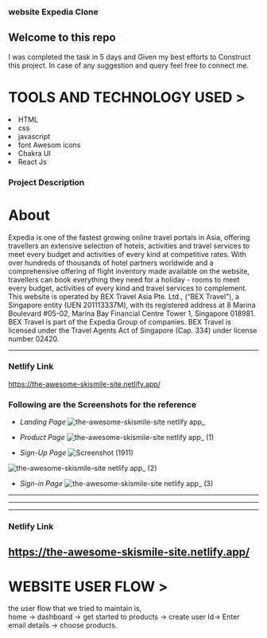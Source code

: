 


### website <span>Expedia Clone<span>

 <h2>Welcome to this repo</h2>
 I was completed the task in 5 days and Given my
 best efforts to Construct this project.
In case of any suggestion and query feel free to connect me.
 
 <h1>TOOLS AND TECHNOLOGY USED ></h1>
  <li>HTML</li>
  <li>css</li>
<li>javascript</li>  
<li>font Awesom icons</li>
<li>Chakra UI</li>
<li>React Js</li>

 
### Project Description
 
 
 <h1>About </h1>
Expedia is one of the fastest growing online travel portals in Asia, offering travellers an extensive selection of hotels, activities and travel services to meet every budget and activities of every kind at competitive rates. With over hundreds of thousands of hotel partners worldwide and a comprehensive offering of flight inventory made available on the website, travellers can book everything they need for a holiday - rooms to meet every budget, activities of every kind and travel services to complement.
This website is operated by BEX Travel Asia Pte. Ltd., (“BEX Travel”), a Singapore entity (UEN 201113337M), with its registered address at 8 Marina Boulevard #05-02, Marina Bay Financial Centre Tower 1, Singapore 018981. BEX Travel is part of the Expedia Group of companies.
BEX Travel is licensed under the Travel Agents Act of Singapore (Cap. 334) under license number 02420.

---

### Netlify Link
 
 https://the-awesome-skismile-site.netlify.app/
 
 
 ### Following are the Screenshots for the reference

- *Landing Page*
 ![the-awesome-skismile-site netlify app_](https://user-images.githubusercontent.com/101392872/191099837-4a81c494-2c2d-4f06-9595-6231f73a747f.png)


- *Product Page*
![the-awesome-skismile-site netlify app_ (1)](https://user-images.githubusercontent.com/101392872/191099858-0161325f-f243-422c-b7f2-c1c7dc4abc59.png)

 

- *Sign-Up Page*
![Screenshot (1911)](https://user-images.githubusercontent.com/101392872/191099965-70cdaf7c-5b45-4579-9c65-fbbf82745363.png)

![the-awesome-skismile-site netlify app_ (2)](https://user-images.githubusercontent.com/101392872/191100030-d282fc56-5536-4baa-b663-cc2119f3abe7.png)

- *Sign-in Page*
![the-awesome-skismile-site netlify app_ (3)](https://user-images.githubusercontent.com/101392872/191100112-d75c0e21-c86b-4a2f-a1c2-778d7c692ebb.png)




---



---

------

### Netlify Link

 https://the-awesome-skismile-site.netlify.app/
------
 
<h1>WEBSITE USER FLOW ></h1>

the user flow that we tried to maintain is,
<br/>
home -> dashboard -> get started to products -> create user Id-> Enter email details -> 
choose products.

 
